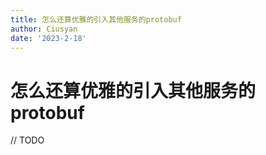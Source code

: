 ```yaml
---
title: 怎么还算优雅的引入其他服务的protobuf
author: Ciusyan
date: '2023-2-18'
---
```


# 怎么还算优雅的引入其他服务的protobuf


// TODO